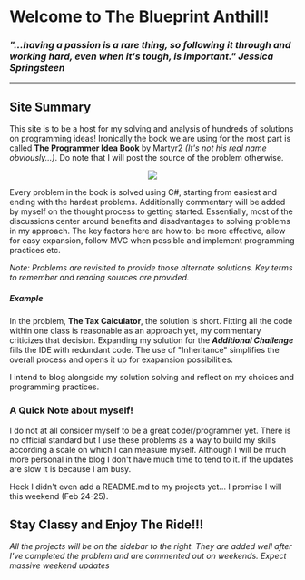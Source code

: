 # Welcome to The Blueprint Anthill!

### *"...having a passion is a rare thing, so following it through and working hard, even when it's tough, is important." Jessica Springsteen*


-----------------------

## Site Summary

This site is to be a host for my solving and analysis of hundreds of solutions on programming ideas! Ironically the book we are using for the most part is called **The Programmer Idea Book** by Martyr2 *(It's not his real name obviously...)*. Do note that I will post the source of the problem otherwise. 

<p align="center">
<img src= "http://www.coderslexicon.com/wp-content/uploads/2013/02/ebook-cover.png">
</p>

Every problem in the book is solved using C#, starting from easiest and ending with the hardest problems. Additionally commentary will be added by myself on the thought process to getting started. Essentially, most of the discussions center around benefits and disadvantages to solving problems in my approach. The key factors here are how to: be more effective, allow for easy expansion, follow MVC when possible and implement programming practices etc. 

*Note: Problems are revisited to provide those alternate solutions.*
*Key terms to remember and reading sources are provided.*

##### Example

In the problem, **The Tax Calculator**, the solution is short. Fitting all the code within one class is reasonable as an approach yet, my commentary criticizes that decision. Expanding my solution for the **_Additional Challenge_**  fills the IDE with redundant code. The use of "Inheritance" simplifies the overall process and opens it up for exapansion possibilities.

I intend to blog alongside my solution solving and reflect on my choices and programming practices.


### A Quick Note about myself!

I do not at all consider myself to be a great coder/programmer yet. There is no official standard but I use these problems as a way to build my skills according a scale on which I can measure myself. Although I will be much more personal in the blog I don't have much time to tend to it. if the updates are slow it is because I am busy.  

Heck I didn't even add a README.md to my projects yet... I promise I will this weekend (Feb 24-25).


## Stay Classy and Enjoy The Ride!!!

*All the projects will be on the sidebar to the right.*
*They are added well after I've completed the problem and are commented out on weekends.*
*Expect massive weekend updates*